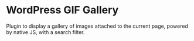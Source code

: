 # WordPress GIF Gallery

Plugin to display a gallery of images attached to the current page, powered by native JS, with a search filter.
